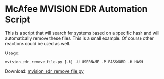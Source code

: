 # McAfee MVISION EDR Automation Script

This is a script that will search for systems based on a specific hash and will automatically remove these files.
This is a small example. Of course other reactions could be used as well.

Usage:
```
mvision_edr_remove_file.py [-h] -U USERNAME -P PASSWORD -H HASH
```
Download:
[mvision_edr_remove_file.py](remove-file)
